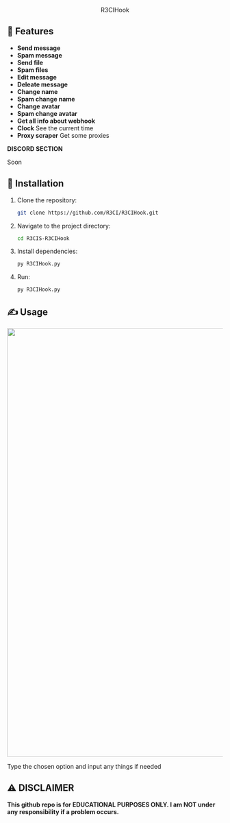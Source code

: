 <p align="center">
  R3CIHook
</p>

## 👾 Features
- **Send message**
- **Spam message**
- **Send file**
- **Spam files**
- **Edit message**
- **Deleate message**
- **Change name**
- **Spam change name**
- **Change avatar**
- **Spam change avatar**
- **Get all  info about webhook**
- **Clock** See the current time
- **Proxy scraper** Get some proxies

**DISCORD SECTION**

Soon

## 🚨 Installation

1. Clone the repository:

    ```bash
    git clone https://github.com/R3CI/R3CIHook.git
    ```

2. Navigate to the project directory:

    ```bash
    cd R3CIS-R3CIHook
    ```

3. Install dependencies:

    ```bash
    py R3CIHook.py
    ```

4. Run:

    ```bash
    py R3CIHook.py
    ```

## ✍️ Usage

<p align="center">
  <img src="https://i.imgur.com/fk6nvb3.png" width="1000">
</p>

Type the chosen option and input any things if needed 


## ⚠️ DISCLAIMER
**This github repo is for EDUCATIONAL PURPOSES ONLY. I am NOT under any responsibility if a problem occurs.**
